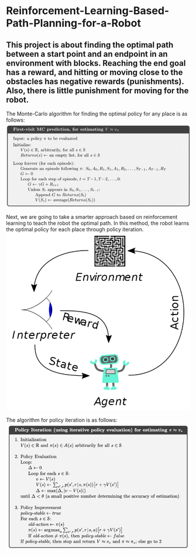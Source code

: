 # Reinforcement-Learning-Based-Path-Planning-for-a-Robot
This project is about finding the optimal path between a start point and an endpoint in an environment with blocks. Reaching the end goal has a reward, and hitting or moving close to the obstacles has negative rewards (punishments). Also, there is little punishment for moving for the robot. 
------
The Monte-Carlo algorithm for finding the optimal policy for any place is as follows:
![This is an image](/Images/monte-carlo.png)

Next, we are going to take a smarter approach based on reinforcement learning to teach the robot the optimal path. In this method, the robot learns the optimal policy for each place through policy iteration.
![This is an image](/Images/RL.png)

The algorithm for policy iteration is as follows:
![This is an image](/Images/policy_iter.png)
